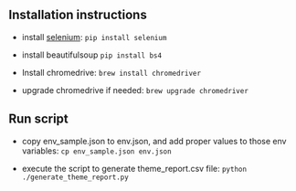 ## Installation instructions

- install [selenium](https://selenium-python.readthedocs.io/getting-started.html):
  `pip install selenium`

- install beautifulsoup
  `pip install bs4`
- Install chromedrive:
  `brew install chromedriver`

- upgrade chromedrive if needed:
  `brew upgrade chromedriver`

## Run script

- copy env_sample.json to env.json, and add proper values to those env variables:
  `cp env_sample.json env.json`

- execute the script to generate theme_report.csv file:
  `python ./generate_theme_report.py`
